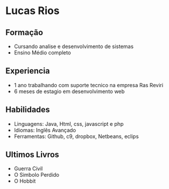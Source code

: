 # Lucas Rios

## Formação 
- Cursando analise e desenvolvimento de sistemas 
- Ensino Médio completo

## Experiencia
- 1 ano trabalhando com suporte tecnico na empresa Ras Reviri
- 6 meses de estagio em desenvolvimento web

## Habilidades
- Linguagens: Java, Html, css, javascript e php
- Idiomas: Inglês Avançado
- Ferramentas: Github, c9, dropbox, Netbeans, eclips

## Ultimos Livros
- Guerra Civil 
- O Simbolo Perdido
- O Hobbit